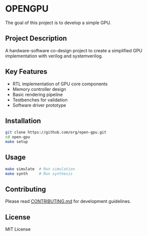 # OPENGPU

The goal of this project is to develop a simple GPU.

## Project Description
A hardware-software co-design project to create a simplified GPU implementation with verilog and systemverilog.

## Key Features
- RTL implementation of GPU core components
- Memory controller design
- Basic rendering pipeline
- Testbenches for validation
- Software driver prototype

## Installation
```bash
git clone https://github.com/org/open-gpu.git
cd open-gpu
make setup
```

## Usage
```bash
make simulate  # Run simulation
make synth     # Run synthesis
```

## Contributing
Please read [CONTRIBUTING.md](CONTRIBUTING.md) for development guidelines.

## License
MIT License



